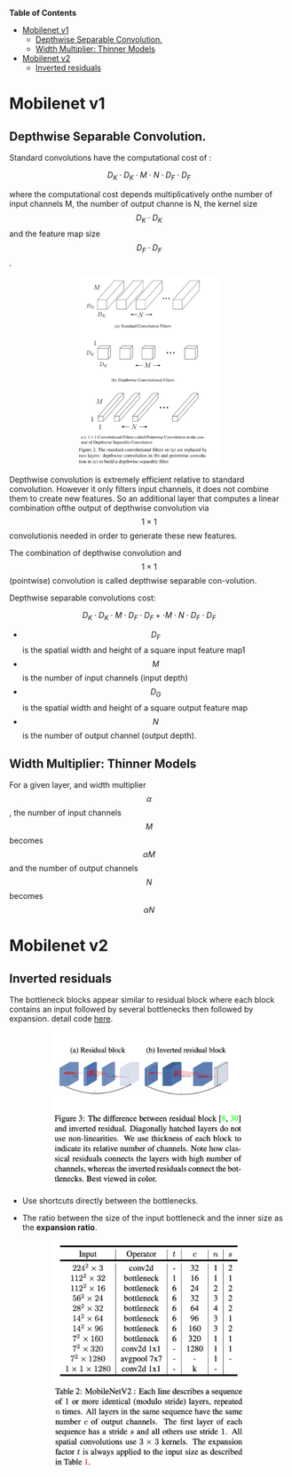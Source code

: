 <!-- markdown-toc start - Don't edit this section. Run M-x markdown-toc-refresh-toc -->

**Table of Contents**

- [Mobilenet v1](#mobilenet-v1)
  - [Depthwise Separable Convolution.](#depthwise-separable-convolution)
  - [Width Multiplier: Thinner Models](#width-multiplier-thinner-models)
- [Mobilenet v2](#mobilenet-v2)
  - [Inverted residuals](#inverted-residuals)

<!-- markdown-toc end -->

# Mobilenet v1

## Depthwise Separable Convolution.

Standard convolutions have the computational cost of :

$$
D_K \cdot D_K \cdot M \cdot N \cdot D_F \cdot D_F
$$

where the computational cost depends multiplicatively onthe number of input channels M, the number of output channe is N, the kernel size $$D_K \cdot D_K$$ and the feature map size $$D_F \cdot D_F$$.

<figure style="width:50%;  display: block; margin-left: auto; margin-right: auto;">
<img src="../../assets/depth-wise-conv.png" alt=""/>
<figcaption></figcaption>
</figure>

Depthwise convolution is extremely efficient relative to standard convolution. However it only filters input channels, it does not combine them to create new features. So an additional layer that computes a linear combination ofthe output of depthwise convolution via $$1 \times 1$$ convolutionis needed in order to generate these new features.

The combination of depthwise convolution and $$1 \times 1$$ (pointwise) convolution is called depthwise separable con-volution.

Depthwise separable convolutions cost:

$$
D_K \cdot D_K \cdot M \cdot D_F \cdot D_F + \cdot M \cdot N \cdot D_F \cdot D_F
$$

- $$D_{F}$$ is the spatial width and height of a square input feature map1
- $$M$$ is the number of input channels (input depth)
- $$D_{G}$$ is the spatial width and height of a square output feature map
- $$N$$ is the number of output channel (output depth).

## Width Multiplier: Thinner Models

For a given layer, and width multiplier $$\alpha$$, the number of input channels $$M$$ becomes $$\alpha M$$ and the number of output channels $$N$$ becomes $$\alpha N$$

# Mobilenet v2

## Inverted residuals

The bottleneck blocks appear similar to residual block where each block contains an input followed by several bottlenecks then followed by expansion. detail code [here](https://github.com/keras-team/keras-applications/blob/master/keras_applications/mobilenet_v2.py#L425).

<figure style="width:70%;display:block;margin-left:auto;margin-right:auto;">
<img src="../../assets/IR.png" alt="inverted residuals in mobilenet v2"/>
<figcaption></figcaption>
</figure>

- Use shortcuts directly between the bottlenecks.

- The ratio between the size of the input bottleneck and the inner size as the **expansion ratio**.

<figure style="width:70%;display:block;margin-left:auto;margin-right:auto;">
<img src="../../assets/mobilenetv2.png" alt="mobilenet v2 structure"/>
<figcaption></figcaption>
</figure>
